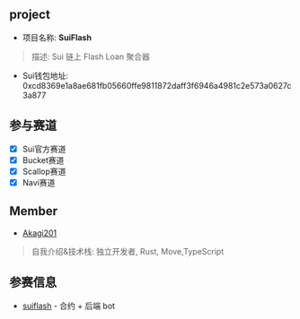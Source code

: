 ## project

- 项目名称: **SuiFlash**
> 描述: Sui 链上 Flash Loan 聚合器
- Sui钱包地址: 0xcd8369e1a8ae681fb05660ffe9811872daff3f6946a4981c2e573a0627c3a877

## 参与赛道

- [x] Sui官方赛道
- [x] Bucket赛道
- [x] Scallop赛道
- [x] Navi赛道

## Member

- [Akagi201](https://github.com/Akagi201)
> 自我介绍&技术栈: 独立开发者, Rust, Move,TypeScript

## 参赛信息

- [suiflash](https://github.com/longcipher/suiflash) - 合约 + 后端 bot
